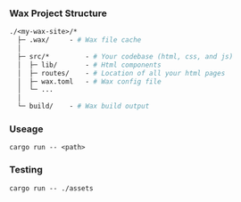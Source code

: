 ### Wax Project Structure

```graphql
./<my-wax-site>/* 
  ├─ .wax/     - # Wax file cache
  │
  ├─ src/*         - # Your codebase (html, css, and js)
  │  ├─ lib/       - # Html components
  │  ├─ routes/    - # Location of all your html pages
  │  ├─ wax.toml   - # Wax config file
  │  └─ ...
  │
  └─ build/    - # Wax build output
```

### Useage

```
cargo run -- <path>
```

### Testing

```
cargo run -- ./assets
```
